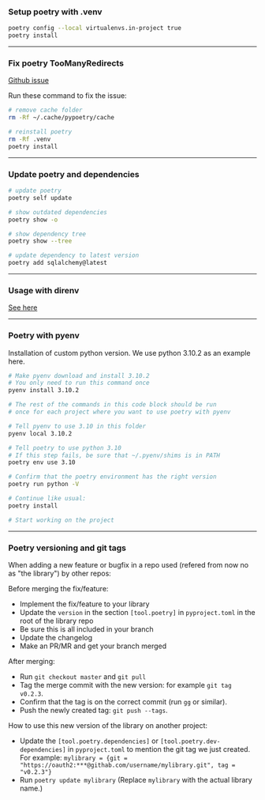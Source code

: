 ### Setup poetry with .venv

```sh
poetry config --local virtualenvs.in-project true
poetry install
```

---

### Fix poetry TooManyRedirects

[Github issue](https://github.com/python-poetry/poetry/issues/728)

Run these command to fix the issue:

```sh
# remove cache folder
rm -Rf ~/.cache/pypoetry/cache

# reinstall poetry
rm -Rf .venv
poetry install
```

---

### Update poetry and dependencies

```sh
# update poetry
poetry self update

# show outdated dependencies
poetry show -o

# show dependency tree
poetry show --tree

# update dependency to latest version
poetry add sqlalchemy@latest
```

---

### Usage with direnv
[See here](direnv.md)

---

### Poetry with pyenv

Installation of custom python version.
We use python 3.10.2 as an example here.

```sh
# Make pyenv download and install 3.10.2
# You only need to run this command once
pyenv install 3.10.2

# The rest of the commands in this code block should be run
# once for each project where you want to use poetry with pyenv

# Tell pyenv to use 3.10 in this folder
pyenv local 3.10.2

# Tell poetry to use python 3.10
# If this step fails, be sure that ~/.pyenv/shims is in PATH
poetry env use 3.10

# Confirm that the poetry environment has the right version
poetry run python -V

# Continue like usual:
poetry install

# Start working on the project
```

---

### Poetry versioning and git tags

When adding a new feature or bugfix in a repo used (refered from now no as "the library") by other repos:

Before merging the fix/feature:
- Implement the fix/feature to your library
- Update the `version` in the section `[tool.poetry]` in `pyproject.toml` in the root of the library repo
- Be sure this is all included in your branch
- Update the changelog
- Make an PR/MR and get your branch merged

After merging:
- Run `git checkout master` and `git pull`
- Tag the merge commit with the new version: for example `git tag v0.2.3`.
- Confirm that the tag is on the correct commit (run `gg` or similar).
- Push the newly created tag: `git push --tags`.

How to use this new version of the library on another project:
- Update the `[tool.poetry.dependencies]` or `[tool.poetry.dev-dependencies]` in `pyproject.toml` to mention the git tag we just created.
For example: `mylibrary = {git = "https://oauth2:***@githab.com/username/mylibrary.git", tag = "v0.2.3"}`
- Run `poetry update mylibrary` (Replace `mylibrary` with the actual library name.)
